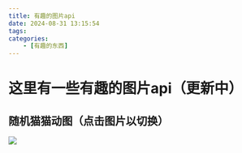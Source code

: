 ```yaml
---
title: 有趣的图片api
date: 2024-08-31 13:15:54
tags:
categories:
    - [有趣的东西]
---
```

# 这里有一些有趣的图片api（更新中）

<script>
    let picture = document.getElementById("maomao1");
    function qiehuan(){
            picture.src="http://edgecats.net/"+'?' + new Date().getTime();
    }
    </script>
## 随机猫猫动图（点击图片以切换）
<img src="http://edgecats.net/" id="maomao1" onclick="qiehuan()" ></img>

